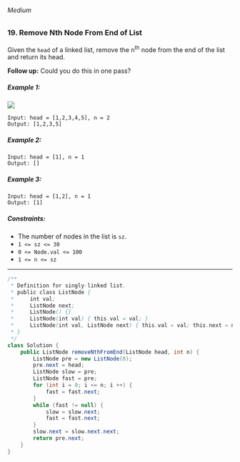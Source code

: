 ###### Medium

### 19. Remove Nth Node From End of List

Given the `head` of a linked list, remove the n<sup>th</sup> node from the end of the list and return its head.

**Follow up:** Could you do this in one pass?

 

##### Example 1:
![](https://assets.leetcode.com/uploads/2020/10/03/remove_ex1.jpg)
```
Input: head = [1,2,3,4,5], n = 2
Output: [1,2,3,5]
```
##### Example 2:
```
Input: head = [1], n = 1
Output: []
```
##### Example 3:
```
Input: head = [1,2], n = 1
Output: [1]
``` 

##### Constraints:

- The number of nodes in the list is `sz`.
- `1 <= sz <= 30`
- `0 <= Node.val <= 100`
- `1 <= n <= sz`

***

```java
/**
 * Definition for singly-linked list.
 * public class ListNode {
 *     int val;
 *     ListNode next;
 *     ListNode() {}
 *     ListNode(int val) { this.val = val; }
 *     ListNode(int val, ListNode next) { this.val = val; this.next = next; }
 * }
 */
class Solution {
    public ListNode removeNthFromEnd(ListNode head, int n) {
        ListNode pre = new ListNode(0);
        pre.next = head;
        ListNode slow = pre;
        ListNode fast = pre;
        for (int i = 0; i <= n; i ++) {
            fast = fast.next;
        }
        while (fast != null) {
            slow = slow.next;
            fast = fast.next;
        }
        slow.next = slow.next.next;
        return pre.next;
    }
}
```
